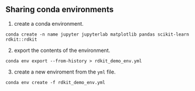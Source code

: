 ## Sharing conda environments

1. create a conda environment.

`conda create -n name jupyter jupyterlab matplotlib pandas scikit-learn rdkit::rdkit`

2. export the contents of the environment.

`conda env export --from-history > rdkit_demo_env.yml`

3. create a new enviroment from the `yml` file.

`conda env create -f rdkit_demo_env.yml `
